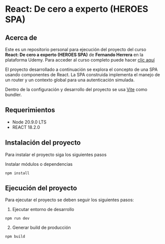 # React: De cero a experto (HEROES SPA)

## Acerca de

Este es un repositorio personal para ejecución del proyecto del curso **React: De cero a experto (HEROES SPA)** de **Fernando Herrera** en la plataforma Udemy. Para acceder al curso completo puede hacer [clic aquí](https://www.udemy.com/course/react-cero-experto/)

El proyecto desarrollado a continuación se explora el concepto de una SPA usando componentes de React. La SPA construida implementa el manejo de un router y un contexto global para una autenticación simulada.

Dentro de la configuración y desarrollo del proyecto se usa [Vite](https://vitejs.dev/) como bundler.

## Requerimientos

- Node 20.9.0 LTS
- REACT 18.2.0

## Instalación del proyecto

Para instalar el proyecto siga los siguientes pasos

Instalar módulos o dependencias

```
npm install
```

## Ejecución del proyecto

Para ejecutar el proyecto se deben seguir los siguientes pasos:

1. Ejecutar entorno de desarrollo

```
npm run dev
```

2. Generar build de producción

```
npm build
```